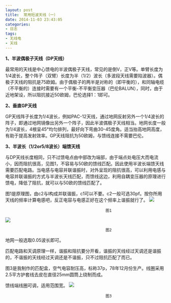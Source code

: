 ```yaml
---
layout: post
title: 	常用短波天线（一）
date: 2014-11-03 23:43:05
categories:
- 日志
tags:
- 无线电
- 天线
---
```


   
**1、半波偶极子天线（DP天线）**

最常用的天线是中心馈电的半波偶极子天线，常见的是倒V，正V等。单臂长度为1/4波长，整个阵子（双臂）长度为半（1/2）波长（多波段天线需要陷波器）。偶极子天线的阻抗是75欧姆。由于偶极子的两半是对称的（即平衡的），和同轴电缆（不平衡的）连接时需要有一个平衡-不平衡变压器（巴伦BALUN），同时，由于近地架设，所以阻抗接近50欧姆，巴伦选择1：1即可。

**2、垂直GP天线**

GP天线阵子长度为1/4波长，例如PAC-12天线，通过地网反射另外一个1/4波长的阵子，即通过地网镜像出另外一个阵子，因此半波偶极子天线相当。地网长度一般为1/4波长，4根呈45°均匀排列，最好向下弯曲30-45度角。适当抬高地网高度，有助于提高发射效率。GP天线阻抗为50欧姆，与馈线连接不需要巴伦。

**3、半波长（1/2or5/8波长）端馈天线**

与DP天线长度相同，只不过馈电点由中部改为端部，由于端点处电压大而电流小，因而阻抗很高，见图1，不容易与50欧的馈线匹配。因此使用半波长端馈天线需要匹配电路。当电感与电容并联谐振时，对外呈现的阻抗很高，可以利用电感与电容并联谐振的方式与半波长天线匹配，而馈线这边，利用自耦变压器的原理进行馈电，降低了阻抗，就可以与50欧的馈线匹配了。

图1是原理图，由c2与l构成并联谐振，c1可以不要。c2一般可选30pf。按你所用天线的频率计算电感吧，反正电容与电感正好在这个频率上谐振就行了。
![](http://i1328.photobucket.com/albums/w532/xwlogic/65E068079898_zpscd450395.png)

                                                图1

![](http://i1328.photobucket.com/albums/w532/xwlogic/65E068079898_zps254bb99d.png)

                                                图2


地网一般选取0.05波长即可。

匹配电路和天调原理一样，谐振和阻抗要分开看，谐振的天线经过天调还是谐振的，不谐振的天线经过天调还是不谐振，只不过阻抗匹配了而已。

图3是我制作的匹配盒，空气电容耐压高，标称37p，78年12月份生产。线圈采用2.5平方护套线去皮在直径25mm圆筒上绕制而成。

馈线端线圈可调，适用范围宽。
![](http://i1328.photobucket.com/albums/w532/xwlogic/65E068079898_zpsc9a629c0.png)

                                                图3



